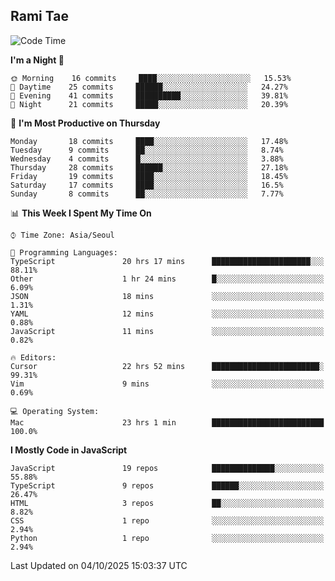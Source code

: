 ## Rami Tae

<!--START_SECTION:waka-->
![Code Time](http://img.shields.io/badge/Code%20Time-2%2C689%20hrs%2015%20mins-blue)

**I'm a Night 🦉** 

```text
🌞 Morning    16 commits     ████░░░░░░░░░░░░░░░░░░░░░   15.53% 
🌆 Daytime    25 commits     ██████░░░░░░░░░░░░░░░░░░░   24.27% 
🌃 Evening    41 commits     ██████████░░░░░░░░░░░░░░░   39.81% 
🌙 Night      21 commits     █████░░░░░░░░░░░░░░░░░░░░   20.39%

```
📅 **I'm Most Productive on Thursday** 

```text
Monday       18 commits     ████░░░░░░░░░░░░░░░░░░░░░   17.48% 
Tuesday      9 commits      ██░░░░░░░░░░░░░░░░░░░░░░░   8.74% 
Wednesday    4 commits      █░░░░░░░░░░░░░░░░░░░░░░░░   3.88% 
Thursday     28 commits     ██████░░░░░░░░░░░░░░░░░░░   27.18% 
Friday       19 commits     ████░░░░░░░░░░░░░░░░░░░░░   18.45% 
Saturday     17 commits     ████░░░░░░░░░░░░░░░░░░░░░   16.5% 
Sunday       8 commits      ██░░░░░░░░░░░░░░░░░░░░░░░   7.77%

```


📊 **This Week I Spent My Time On** 

```text
⌚︎ Time Zone: Asia/Seoul

💬 Programming Languages: 
TypeScript               20 hrs 17 mins      ██████████████████████░░░   88.11% 
Other                    1 hr 24 mins        █░░░░░░░░░░░░░░░░░░░░░░░░   6.09% 
JSON                     18 mins             ░░░░░░░░░░░░░░░░░░░░░░░░░   1.31% 
YAML                     12 mins             ░░░░░░░░░░░░░░░░░░░░░░░░░   0.88% 
JavaScript               11 mins             ░░░░░░░░░░░░░░░░░░░░░░░░░   0.82%

🔥 Editors: 
Cursor                   22 hrs 52 mins      ████████████████████████░   99.31% 
Vim                      9 mins              ░░░░░░░░░░░░░░░░░░░░░░░░░   0.69%

💻 Operating System: 
Mac                      23 hrs 1 min        █████████████████████████   100.0%

```

**I Mostly Code in JavaScript** 

```text
JavaScript               19 repos            ██████████████░░░░░░░░░░░   55.88% 
TypeScript               9 repos             ██████░░░░░░░░░░░░░░░░░░░   26.47% 
HTML                     3 repos             ██░░░░░░░░░░░░░░░░░░░░░░░   8.82% 
CSS                      1 repo              ░░░░░░░░░░░░░░░░░░░░░░░░░   2.94% 
Python                   1 repo              ░░░░░░░░░░░░░░░░░░░░░░░░░   2.94%

```



 Last Updated on 04/10/2025 15:03:37 UTC
<!--END_SECTION:waka-->
